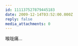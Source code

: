 ```yaml
---
id: 111137527879445183
date: 2009-12-14T03:52:00.000Z
reply: false
media_attachments: 0
---
```


喉咙痛... ​​​​

